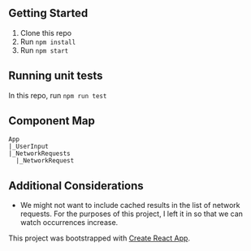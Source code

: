 
## Getting Started
1. Clone this repo
2. Run `npm install`
3. Run `npm start`

## Running unit tests
In this repo, run `npm run test`

## Component Map
```
App
|_UserInput
|_NetworkRequests
  |_NetworkRequest
```

## Additional Considerations
* We might not want to include cached results in the list of network requests. For the purposes of this project, I left it in so that we can watch occurrences increase.


This project was bootstrapped with [Create React App](https://github.com/facebook/create-react-app).